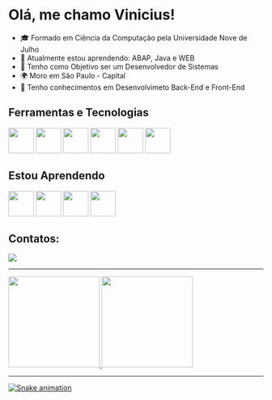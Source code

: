 # Olá, me chamo Vinicius! 

- 🎓 Formado em Ciência da Computação pela Universidade Nove de Julho
- 🧠 Atualmente estou aprendendo: ABAP, Java e WEB
- 🏹 Tenho como Objetivo ser um Desenvolvedor de Sistemas
- 🌍 Moro em São Paulo - Capital
- 🎯 Tenho conhecimentos em Desenvolvimeto Back-End e Front-End

## Ferramentas e Tecnologias
<div>     
<code><img src="https://cdn.jsdelivr.net/gh/devicons/devicon/icons/java/java-original-wordmark.svg" width="50" height="50"/></code>                                     <code><img src="https://cdn.jsdelivr.net/gh/devicons/devicon/icons/javascript/javascript-original.svg" width="50" height="50"/></code>
<code><img src="https://cdn.jsdelivr.net/gh/devicons/devicon/icons/cplusplus/cplusplus-original.svg" width="50" height="50"/></code>
<code><img src="https://cdn.jsdelivr.net/gh/devicons/devicon/icons/csharp/csharp-original.svg" width="50" height="50"/></code>
<code><img src="https://cdn.jsdelivr.net/gh/devicons/devicon/icons/html5/html5-original-wordmark.svg" width="50" height="50"/></code>
<code><img src="https://cdn.jsdelivr.net/gh/devicons/devicon/icons/css3/css3-original-wordmark.svg" width="50" height="50"/></code>
</div>
          
    
          
## Estou Aprendendo
<div>
<img src="https://cdn.jsdelivr.net/gh/devicons/devicon/icons/flutter/flutter-original.svg"  width="50" height="50"/> 
<img src="https://cdn.jsdelivr.net/gh/devicons/devicon/icons/mysql/mysql-original-wordmark.svg"   width="50" height="50"/>  
<img src="https://cdn.jsdelivr.net/gh/devicons/devicon/icons/python/python-original-wordmark.svg" width="50" height="50"/>
<img src="https://cdn.jsdelivr.net/gh/devicons/devicon/icons/dart/dart-original.svg" width="50" height="50" />
          
</div>
          
          
## Contatos:
<div>
<a href="https://www.linkedin.com/in/vinicius-reis-6ab50415a" target="_blank"><img src="https://img.shields.io/badge/-LinkedIn-%230077B5?style=for-the-badge&logo=linkedin&logoColor=white" target="_blank"></a>   
</div>
          
          
***      
<div>
<a href="https://github.com/viniciusdrs">
<img height="180em" src="https://github-readme-stats.vercel.app/api/top-langs/?username=viniciusdrs&layout=compact&langs_count=7&theme=dark"/>
<img height="180em" src="https://github-readme-stats.vercel.app/api?username=viniciusdrs&show_icons=true&theme=dark&include_all_commits=true&count_private=true"/>
</div>

***
![Snake animation](https://github.com/viniciusdrs/viniciusdrs/blob/output/github-contribution-grid-snake.svg)

